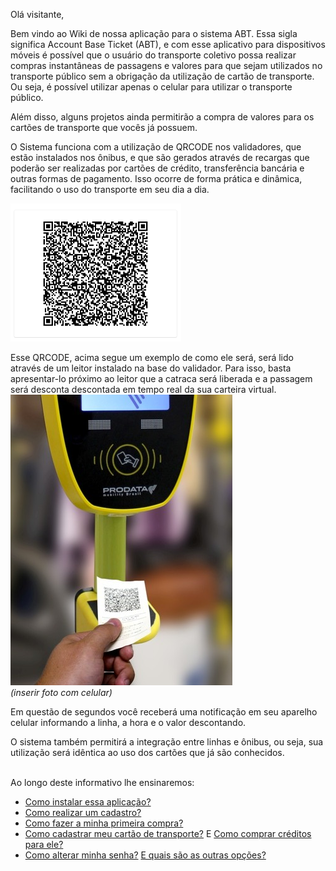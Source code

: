 Olá visitante,

Bem vindo ao Wiki de nossa aplicação para o sistema ABT.
Essa sigla significa Account Base Ticket (ABT), e com esse aplicativo para dispositivos móveis é possível que o usuário do transporte coletivo possa realizar compras instantâneas de passagens e valores para que sejam utilizados no transporte público sem a obrigação da utilização de cartão de transporte. Ou seja, é possível utilizar apenas o celular para utilizar o transporte público.

Além disso, alguns projetos ainda permitirão a compra de valores para os cartões de transporte que vocês já possuem. 

O Sistema funciona com a utilização de QRCODE nos validadores, que estão instalados nos ônibus, e que são gerados através de recargas que poderão ser realizadas por cartões de crédito, transferência bancária e outras formas de pagamento. Isso ocorre de forma prática e dinâmica, facilitando o uso do transporte em seu dia a dia.

[![image.png](/.attachments/image-3f8904f9-e1dc-4554-86ff-e8eee41ec3d4.png)](https://pt.wikipedia.org/wiki/C%C3%B3digo_QR)<br>

Esse QRCODE, acima segue um exemplo de como ele será, será lido através de um leitor instalado na base do validador. Para isso, basta apresentar-lo próximo ao leitor que a catraca será liberada e a passagem será desconta descontada em tempo real da sua carteira virtual.<br>
[![image.png](/.attachments/image-40185a6f-5bfb-4f5b-81c0-3759548511d7.png)](http://www.prodatamobility.com.br/solucoes/?lang=en#sbe)<br>_(inserir foto com celular)_



Em questão de segundos você receberá uma notificação em seu aparelho celular informando a linha, a hora e o valor descontando. 

O sistema também permitirá a integração entre linhas e ônibus, ou seja, sua utilização será idêntica ao uso dos cartões que já são conhecidos.<br><br>




Ao longo deste informativo lhe ensinaremos:

- [Como instalar essa aplicação?](/ABT-%2D-QRCODE-%2D-app-para-uso-no-transporte-público/1.-Como-instalar-o-ABT-em-meu-celular?)
- [Como realizar um cadastro?](/ABT-%2D-QRCODE-%2D-app-para-uso-no-transporte-público/2.-Cadastrando-sua-conta-de-acesso)
- [Como fazer a minha primeira compra?](/ABT-%2D-QRCODE-%2D-app-para-uso-no-transporte-público/3.-Primeira-compra)
- [Como cadastrar meu cartão de transporte?](/ABT-%2D-QRCODE-%2D-app-para-uso-no-transporte-público/6.-Cadastrando-um-cartão-de-transporte) E [Como comprar créditos para ele?](/ABT-%2D-QRCODE-%2D-app-para-uso-no-transporte-público/6.-Cadastrando-um-cartão-de-transporte/6.1-Comprando-para-um-cartão-de-transporte)
- [Como alterar minha senha?](/ABT-%2D-QRCODE-%2D-app-para-uso-no-transporte-público/7.-Outras-funcionalidades-da-aplicação/7.1.-Trocar-de-senha) [E quais são as outras opções?](/ABT-%2D-QRCODE-%2D-app-para-uso-no-transporte-público/7.-Outras-funcionalidades-da-aplicação)